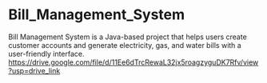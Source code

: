 # Bill_Management_System
Bill Management System is a Java-based project that helps users create customer accounts and generate electricity, gas, and water bills with a user-friendly interface.
https://drive.google.com/file/d/11Ee6dTrcRewaL32jx5roagzyguDK7Rfv/view?usp=drive_link
